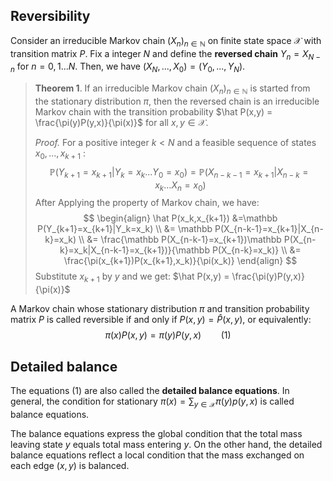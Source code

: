 ## Reversibility

Consider an irreducible Markov chain $(X_n)_{n\in\mathbb N}$ on finite state space $\mathcal X$ with transition matrix $P$. Fix a integer $N$ and define the **reversed chain** $Y_n = X_{N-n}$ for $n = 0, 1...N$. Then, we have $(X_N,...,X_0) = (Y_0,...,Y_N)$. 

> **Theorem 1**. If an irreducible Markov chain $(X_n)_{n\in\mathbb N}$ is started from the stationary distribution $\pi$, then the reversed chain is an irreducible Markov chain with the transition probability $\hat P(x,y) = \frac{\pi(y)P(y,x)}{\pi(x)}$ for all $x,y\in \mathcal X$. 
>
> *Proof.* For a positive integer $k<N$ and a feasible sequence of states $x_0,...,x_{k+1}$ :
> $$
> \mathbb P(Y_{k+1} = x_{k+1}|Y_k=x_k ...Y_0=x_0) = \mathbb P(X_{n-k-1}=x_{k+1}|X_{n-k}=x_k...X_n=x_0)
> $$
> After Applying the property of Markov chain, we have:  
> $$
> \begin{align}
> \hat P(x_k,x_{k+1}) &=\mathbb P(Y_{k+1}=x_{k+1}|Y_k=x_k) \\
> &= \mathbb P(X_{n-k-1}=x_{k+1}|X_{n-k}=x_k) \\
> &= \frac{\mathbb P(X_{n-k-1}=x_{k+1})\mathbb P(X_{n-k}=x_k|X_{n-k-1}=x_{k+1})}{\mathbb P(X_{n-k}=x_k)} \\
> &=	\frac{\pi(x_{k+1})P(x_{k+1},x_k)}{\pi(x_k)}
> \end{align}
> $$
> Substitute $x_{k+1}$ by $y$ and we get: $\hat P(x,y) = \frac{\pi(y)P(y,x)}{\pi(x)}$

A Markov chain whose stationary distribution $\pi$ and transition probability matrix $P$ is called reversible if and only if $P(x,y) = \hat P(x,y)$, or equivalently: 
$$
\pi(x) P(x,y) = \pi(y)P(y,x) \ \ \ \ \ \ \ \ (1)
$$

## Detailed balance

The equations $(1)$ are also called the **detailed balance equations**. In general, the condition for stationary $\pi(x) = \sum_{y\in \mathcal X}\pi(y)p(y,x)$ is called balance equations. 

The balance equations express the global condition that the total mass leaving state $y$ equals total mass entering $y$. On the other hand, the detailed balance equations reflect a local condition that the mass exchanged on each edge $(x,y)$ is balanced. 